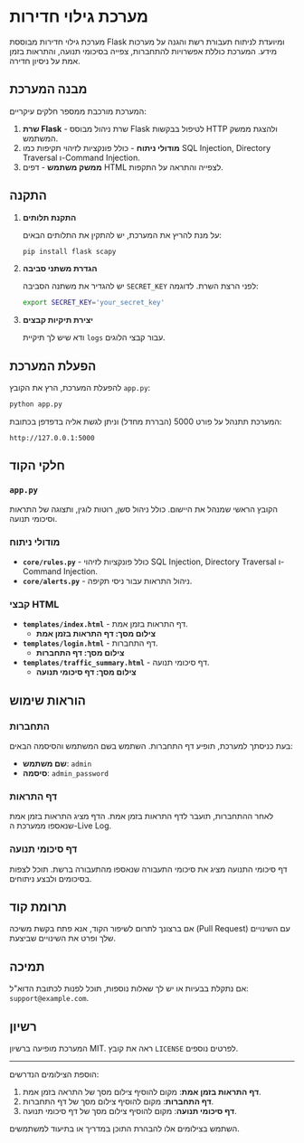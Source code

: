 # מערכת גילוי חדירות

מערכת גילוי חדירות מבוססת Flask ומיועדת לניתוח תעבורת רשת והגנה על מערכות מידע. המערכת כוללת אפשרויות להתחברות, צפייה בסיכומי תנועה, והתראות בזמן אמת על ניסיון חדירה.

## מבנה המערכת

המערכת מורכבת ממספר חלקים עיקריים:

1. **שרת Flask** - שרת ניהול מבוסס Flask לטיפול בבקשות HTTP ולהצגת ממשק המשתמש.
2. **מודולי ניתוח** - כולל פונקציות לזיהוי תקיפות כמו SQL Injection, Directory Traversal ו-Command Injection.
3. **ממשק משתמש** - דפים HTML לצפייה והתראה על התקפות.

## התקנה

1. **התקנת תלותים**

   על מנת להריץ את המערכת, יש להתקין את התלותים הבאים:

   ```bash
   pip install flask scapy
   ```

2. **הגדרת משתני סביבה**

   יש להגדיר את משתנה הסביבה `SECRET_KEY` לפני הרצת השרת. לדוגמה:

   ```bash
   export SECRET_KEY='your_secret_key'
   ```

3. **יצירת תיקיות קבצים**

   ודא שיש לך תיקיית `logs` עבור קבצי הלוגים.

## הפעלת המערכת

להפעלת המערכת, הרץ את הקובץ `app.py`:

```bash
python app.py
```

המערכת תתנהל על פורט 5000 (הבררת מחדל) וניתן לגשת אליה בדפדפן בכתובת:

```
http://127.0.0.1:5000
```

## חלקי הקוד

### `app.py`

הקובץ הראשי שמנהל את היישום. כולל ניהול סשן, רוטות לוגין, ותצוגה של התראות וסיכומי תנועה.

### מודולי ניתוח

- **`core/rules.py`** - כולל פונקציות לזיהוי SQL Injection, Directory Traversal ו-Command Injection.
- **`core/alerts.py`** - ניהול התראות עבור ניסי תקיפה.

### קבצי HTML

- **`templates/index.html`** - דף התראות בזמן אמת.
  - **צילום מסך: דף התראות בזמן אמת**
- **`templates/login.html`** - דף התחברות.
  - **צילום מסך: דף התחברות**
- **`templates/traffic_summary.html`** - דף סיכומי תנועה.
  - **צילום מסך: דף סיכומי תנועה**

## הוראות שימוש

### התחברות

בעת כניסתך למערכת, תופיע דף התחברות. השתמש בשם המשתמש והסיסמה הבאים:

- **שם משתמש**: `admin`
- **סיסמה**: `admin_password`

### דף התראות

לאחר ההתחברות, תועבר לדף התראות בזמן אמת. הדף מציג התראות בזמן אמת שנאספו ממערכת ה-Live Log.

### דף סיכומי תנועה

דף סיכומי התנועה מציג את סיכומי התעבורה שנאספו מהתעבורה ברשת. תוכל לצפות בסיכומים ולבצע ניתוחים.

## תרומת קוד

אם ברצונך לתרום לשיפור הקוד, אנא פתח בקשת משיכה (Pull Request) עם השינויים שלך ופרט את השינויים שביצעת.

## תמיכה

אם נתקלת בבעיות או יש לך שאלות נוספות, תוכל לפנות לכתובת הדוא"ל: `support@example.com`.

## רשיון

המערכת מופיעה ברשיון MIT. ראה את קובץ `LICENSE` לפרטים נוספים.

---

הוספת הצילומים הנדרשים:
1. **דף התראות בזמן אמת**: מקום להוסיף צילום מסך של התראה בזמן אמת.
2. **דף התחברות**: מקום להוסיף צילום מסך של דף התחברות.
3. **דף סיכומי תנועה**: מקום להוסיף צילום מסך של דף סיכומי תנועה.

השתמש בצילומים אלו להבהרת התוכן במדריך או בתיעוד למשתמשים.
